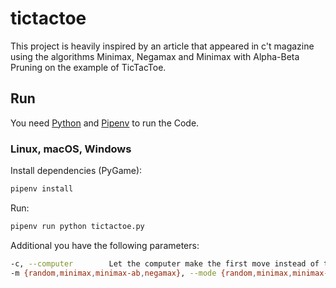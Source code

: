 # tictactoe

This project is heavily inspired by an article that appeared in c't magazine using the algorithms Minimax, Negamax and Minimax with Alpha-Beta Pruning on the example of TicTacToe.

## Run

You need [Python](https://www.python.org/downloads/) and [Pipenv](https://pipenv.pypa.io/en/latest/installation.html) to run the Code.

### Linux, macOS, Windows

Install dependencies (PyGame):

```bash
pipenv install
```

Run:

```bash
pipenv run python tictactoe.py
```

Additional you have the following parameters:

```bash
-c, --computer        Let the computer make the first move instead of the player.
-m {random,minimax,minimax-ab,negamax}, --mode {random,minimax,minimax-ab,negamax} Select the algorithm the computer will use to make moves.
```
